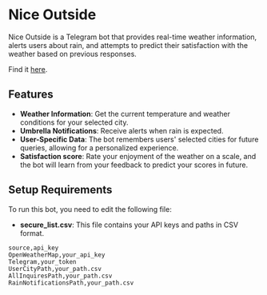 # Nice Outside

Nice Outside is a Telegram bot that provides real-time weather information, alerts users about rain, and attempts to predict their satisfaction with the weather based on previous responses.

Find it [here](t.me/aaahwhatshouldIwear_bot).


## Features

- **Weather Information**: Get the current temperature and weather conditions for your selected city.
- **Umbrella Notifications**: Receive alerts when rain is expected.
- **User-Specific Data**: The bot remembers users' selected cities for future queries, allowing for a personalized experience.
- **Satisfaction score**: Rate your enjoyment of the weather on a scale, and the bot will learn from your feedback to predict your scores in future.

## Setup Requirements

To run this bot, you need to edit the following file:

- **secure_list.csv**: This file contains your API keys and paths in CSV format. 

```csv
source,api_key
OpenWeatherMap,your_api_key
Telegram,your_token
UserCityPath,your_path.csv
AllInquiresPath,your_path.csv
RainNotificationsPath,your_path.csv
